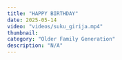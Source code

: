 ```yaml
---
title: "HAPPY BIRTHDAY"
date: 2025-05-14
video: "videos/suku_girija.mp4"
thumbnail: 
category: "Older Family Generation"
description: "N/A"
---
```


